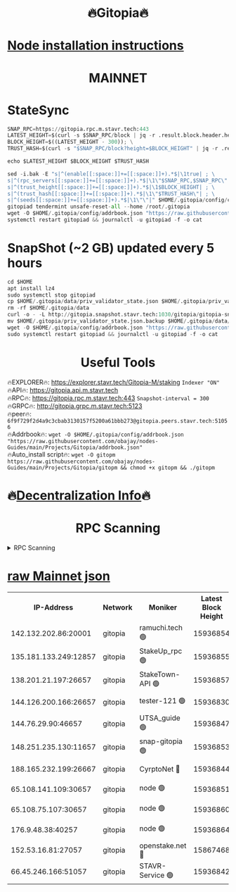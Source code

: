 <h1 align="center"> 🔥Gitopia🔥</h1>

[Node installation instructions](https://github.com/obajay/nodes-Guides/tree/main/Projects/Gitopia)
=

<h1 align="center"> MAINNET</h1>

# StateSync
```python
SNAP_RPC=https://gitopia.rpc.m.stavr.tech:443
LATEST_HEIGHT=$(curl -s $SNAP_RPC/block | jq -r .result.block.header.height); \
BLOCK_HEIGHT=$((LATEST_HEIGHT - 300)); \
TRUST_HASH=$(curl -s "$SNAP_RPC/block?height=$BLOCK_HEIGHT" | jq -r .result.block_id.hash)

echo $LATEST_HEIGHT $BLOCK_HEIGHT $TRUST_HASH

sed -i.bak -E "s|^(enable[[:space:]]+=[[:space:]]+).*$|\1true| ; \
s|^(rpc_servers[[:space:]]+=[[:space:]]+).*$|\1\"$SNAP_RPC,$SNAP_RPC\"| ; \
s|^(trust_height[[:space:]]+=[[:space:]]+).*$|\1$BLOCK_HEIGHT| ; \
s|^(trust_hash[[:space:]]+=[[:space:]]+).*$|\1\"$TRUST_HASH\"| ; \
s|^(seeds[[:space:]]+=[[:space:]]+).*$|\1\"\"|" $HOME/.gitopia/config/config.toml
gitopiad tendermint unsafe-reset-all --home /root/.gitopia
wget -O $HOME/.gitopia/config/addrbook.json "https://raw.githubusercontent.com/obajay/nodes-Guides/main/Projects/Gitopia/addrbook.json"
systemctl restart gitopiad && journalctl -u gitopiad -f -o cat
```
# SnapShot (~2 GB) updated every 5 hours
```python
cd $HOME
apt install lz4
sudo systemctl stop gitopiad
cp $HOME/.gitopia/data/priv_validator_state.json $HOME/.gitopia/priv_validator_state.json.backup
rm -rf $HOME/.gitopia/data
curl -o - -L http://gitopia.snapshot.stavr.tech:1030/gitopia/gitopia-snap.tar.lz4 | lz4 -c -d - | tar -x -C $HOME/.gitopia --strip-components 2
mv $HOME/.gitopia/priv_validator_state.json.backup $HOME/.gitopia/data/priv_validator_state.json
wget -O $HOME/.gitopia/config/addrbook.json "https://raw.githubusercontent.com/obajay/nodes-Guides/main/Projects/Gitopia/addrbook.json"
sudo systemctl restart gitopiad && journalctl -u gitopiad -f -o cat
```
 <h1 align="center"> Useful Tools</h1>

🔥EXPLORER🔥:      https://explorer.stavr.tech/Gitopia-M/staking  `Indexer "ON"` \
🔥API🔥: 			 		 https://gitopia.api.m.stavr.tech \
🔥RPC🔥:           https://gitopia.rpc.m.stavr.tech:443              `Snapshot-interval = 300` \
🔥GRPC🔥:          http://gitopia.grpc.m.stavr.tech:5123 \
🔥peer🔥:					 `6f9f729f2d4a9c3cbab3130157f5200a61bbb273@gitopia.peers.stavr.tech:51056` \
🔥Addrbook🔥:    ```wget -O $HOME/.gitopia/config/addrbook.json "https://raw.githubusercontent.com/obajay/nodes-Guides/main/Projects/Gitopia/addrbook.json"``` \
🔥Auto_install script🔥: ```wget -O gitopm https://raw.githubusercontent.com/obajay/nodes-Guides/main/Projects/Gitopia/gitopm && chmod +x gitopm && ./gitopm```

🔥[Decentralization Info](https://github.com/obajay/StateSync-snapshots/tree/main/Projects/Gitopia/Decentralization)🔥
=

<h1 align="center"> RPC Scanning</h1>

<details>
<summary>RPC Scanning</summary>

<h2 align="center"> We scan nodes in real time every 4 hours. And we provide the final result of RPC endpoints.
We cannot influence the operation of these nodes in any way. </h2>


```python
If Voting Power is higher than 0 --> then the Node is a validator of the network and may be subject to attack and be a potential threat to the chain.
```
```python
We marked such validators with a red symbol
```

</details>

[raw Mainnet json](https://rpc-check.gitopm.stavr.tech/gitopm/rpc-gitopm-result.json)
=

<table><tr><th>IP-Address</th><th>Network</th><th>Moniker</th><th>Latest Block Height</th><th>Earliest Block Height</th><th>Catching Up</th><th>Tx Index</th><th>Voting Power</th><th>Scan Time</th></tr><tr><td>142.132.202.86:20001</td><td>gitopia</td><td>ramuchi.tech 🟢</td><td>15936854</td><td>6548337</td><td>False</td><td>on</td><td>0</td><td>2024-03-26T06:20:59.128148322UTC</td></tr><tr><td>135.181.133.249:12857</td><td>gitopia</td><td>StakeUp_rpc 🟢</td><td>15936855</td><td>8010001</td><td>False</td><td>on</td><td>0</td><td>2024-03-26T06:20:59.434951231UTC</td></tr><tr><td>138.201.21.197:26657</td><td>gitopia</td><td>StakeTown-API 🟢</td><td>15936857</td><td>12733501</td><td>False</td><td>on</td><td>0</td><td>2024-03-26T06:21:03.795628457UTC</td></tr><tr><td>144.126.200.166:26657</td><td>gitopia</td><td>tester-121 🟢</td><td>15936830</td><td>12832814</td><td>False</td><td>off</td><td>0</td><td>2024-03-26T06:20:20.300627307UTC</td></tr><tr><td>144.76.29.90:46657</td><td>gitopia</td><td>UTSA_guide 🟢</td><td>15936847</td><td>13035301</td><td>False</td><td>on</td><td>0</td><td>2024-03-26T06:20:47.940922802UTC</td></tr><tr><td>148.251.235.130:11657</td><td>gitopia</td><td>snap-gitopia 🟢</td><td>15936853</td><td>14941501</td><td>False</td><td>on</td><td>0</td><td>2024-03-26T06:20:56.815557884UTC</td></tr><tr><td>188.165.232.199:26667</td><td>gitopia</td><td>CyrptoNet 🔴</td><td>15936844</td><td>15044042</td><td>False</td><td>off</td><td>18667</td><td>2024-03-26T06:20:43.635174269UTC</td></tr><tr><td>65.108.141.109:30657</td><td>gitopia</td><td>node 🟢</td><td>15936851</td><td>15095965</td><td>False</td><td>on</td><td>0</td><td>2024-03-26T06:20:54.494999936UTC</td></tr><tr><td>65.108.75.107:30657</td><td>gitopia</td><td>node 🟢</td><td>15936860</td><td>15146660</td><td>False</td><td>on</td><td>0</td><td>2024-03-26T06:21:08.164750736UTC</td></tr><tr><td>176.9.48.38:40257</td><td>gitopia</td><td>node 🟢</td><td>15936864</td><td>15437001</td><td>False</td><td>on</td><td>0</td><td>2024-03-26T06:21:14.548175846UTC</td></tr><tr><td>152.53.16.81:27057</td><td>gitopia</td><td>openstake.net 🔴</td><td>15867468</td><td>15603701</td><td>False</td><td>off</td><td>61705</td><td>2024-03-26T06:20:17.997853204UTC</td></tr><tr><td>66.45.246.166:51057</td><td>gitopia</td><td>STAVR-Service 🟢</td><td>15936842</td><td>15932001</td><td>False</td><td>on</td><td>0</td><td>2024-03-26T06:20:39.248122257UTC</td></tr></table>
